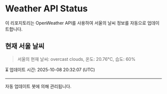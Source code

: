 
# Weather API Status

이 리포지토리는 OpenWeather API를 사용하여 서울의 날씨 정보를 자동으로 업데이트합니다.

## 현재 서울 날씨
> 서울의 현재 날씨: overcast clouds, 온도: 20.76°C, 습도: 60%

⏳ 업데이트 시간: 2025-10-08 20:32:07 (UTC)

---
자동 업데이트 봇에 의해 관리됩니다.
